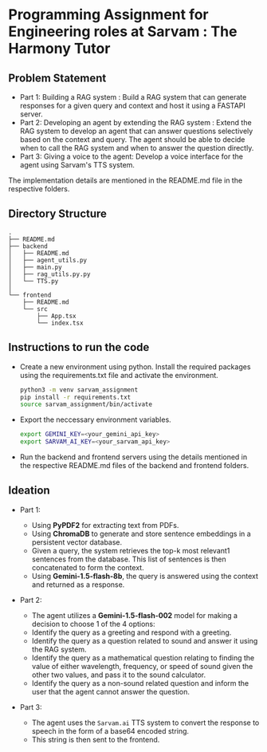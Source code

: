 # Programming Assignment for Engineering roles at Sarvam : The Harmony Tutor
## Problem Statement
- Part 1: Building a RAG system : Build a RAG system that can generate responses for a given query and context and host it using a FASTAPI server.
- Part 2: Developing an agent by extending the RAG system : Extend the RAG system to develop an agent that can answer questions selectively based on the context and query. The agent should be able to decide when to call the RAG system and when to answer the question directly.
- Part 3: Giving a voice to the agent: Develop a voice interface for the agent using Sarvam's TTS system.

The implementation details are mentioned in the README.md file in the respective folders.

## Directory Structure
```
.
├── README.md
├── backend
│   ├── README.md
│   ├── agent_utils.py
│   ├── main.py
│   ├── rag_utils.py.py
│   └── TTS.py
│
└── frontend
    ├── README.md
    └── src
        ├── App.tsx
        └── index.tsx 
```

## Instructions to run the code
- Create a new environment using python. Install the required packages using the requirements.txt file and activate the environment.
    ```bash
    python3 -m venv sarvam_assignment
    pip install -r requirements.txt
    source sarvam_assignment/bin/activate
    ```

- Export the neccessary environment variables.
    ```bash
    export GEMINI_KEY=<your_gemini_api_key>
    export SARVAM_AI_KEY=<your_sarvam_api_key>
    ```

- Run the backend and frontend servers using the details mentioned in the respective README.md files of the backend and frontend folders.
    
## Ideation
- Part 1: 
    * Using **PyPDF2** for extracting text from PDFs.
    * Using **ChromaDB** to generate and store sentence embeddings in a persistent vector database.
    * Given a query, the system retrieves the top-k most relevant1 sentences from the database. This list of sentences is then concatenated to form the context.
    * Using **Gemini-1.5-flash-8b**, the query is answered using the context and returned as a response.

- Part 2:
    * The agent utilizes a **Gemini-1.5-flash-002** model for making a decision to choose 1 of the 4 options:
    * Identify the query as a greeting and respond with a greeting.
    * Identify the query as a question related to sound and answer it using the RAG system.
    * Identify the query as a mathematical question relating to finding the value of either wavelength, frequency, or speed of sound given the other two values, and pass it to the sound calculator.
    * Identify the query as a non-sound related question and inform the user that the agent cannot answer the question.

- Part 3:
    * The agent uses the `Sarvam.ai` TTS system to convert the response to speech in the form of a base64 encoded string.
    * This string is then sent to the frontend.

